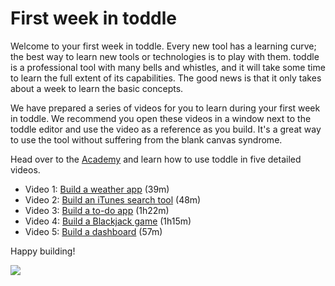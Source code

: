 # First week in toddle

Welcome to your first week in toddle. Every new tool has a learning curve; the best way to learn new tools or technologies is to play with them.
toddle is a professional tool with many bells and whistles, and it will take some time to learn the full extent of its capabilities. 
The good news is that it only takes about a week to learn the basic concepts.

We have prepared a series of videos for you to learn during your first week in toddle. 
We recommend you open these videos in a window next to the toddle editor and use the video as a reference as you build. It's a great way to use the tool without suffering from the blank canvas syndrome.

Head over to the [Academy]([https?](https://toddle.dev/academy/the-first-week-in-toddle?video=UWFBhHtU2Eo)) and learn how to use toddle in five detailed videos.

- Video 1: [Build a weather app](https://toddle.dev/academy/the-first-week-in-toddle?video=SY3o9FQs1sU) (39m)
- Video 2: [Build an iTunes search tool](https://toddle.dev/academy/the-first-week-in-toddle?video=6MNdK-CDUK4) (48m)
- Video 3: [Build a to-do app](https://toddle.dev/academy/the-first-week-in-toddle?video=NItmmOhjXbA) (1h22m)
- Video 4: [Build a Blackjack game](https://toddle.dev/academy/the-first-week-in-toddle?video=Zf-doUAPlb0) (1h15m)
- Video 5: [Build a dashboard](https://toddle.dev/academy/the-first-week-in-toddle?video=TC5aPHoNwEk) (57m)

Happy building!




[![](https://markdown-videos-api.jorgenkh.no/youtube/dQw4w9WgXcQ)](https://youtu.be/dQw4w9WgXcQ)
